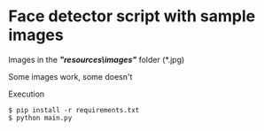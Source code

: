 # Face detector script with sample images
Images in the ***"resources\images"*** folder (*.jpg)

Some images work, some doesn't

Execution

    $ pip install -r requirements.txt 
    $ python main.py
